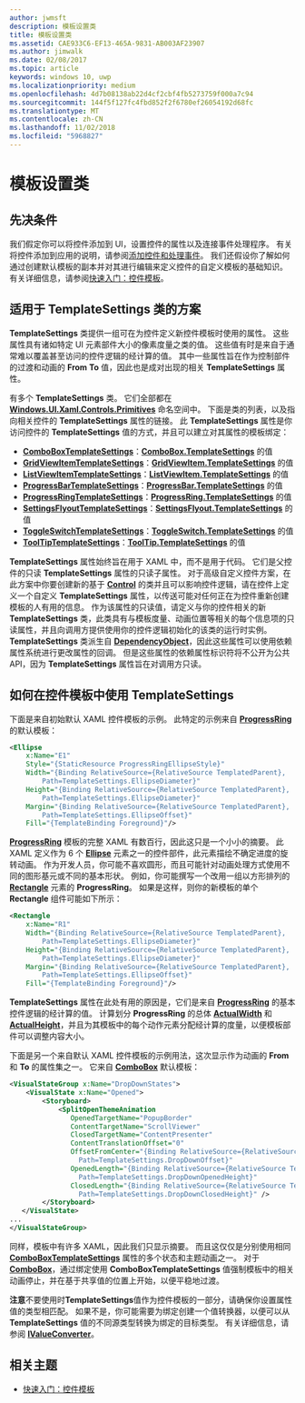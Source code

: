```yaml
---
author: jwmsft
description: 模板设置类
title: 模板设置类
ms.assetid: CAE933C6-EF13-465A-9831-AB003AF23907
ms.author: jimwalk
ms.date: 02/08/2017
ms.topic: article
keywords: windows 10, uwp
ms.localizationpriority: medium
ms.openlocfilehash: 4d7b08138ab22d4cf2cbf4fb5273759f000a7c94
ms.sourcegitcommit: 144f5f127fc4fbd852f2f6780ef26054192d68fc
ms.translationtype: MT
ms.contentlocale: zh-CN
ms.lasthandoff: 11/02/2018
ms.locfileid: "5968827"
---
```

# <a name="template-settings-classes"></a>模板设置类


## <a name="prerequisites"></a>先决条件

我们假定你可以将控件添加到 UI，设置控件的属性以及连接事件处理程序。 有关将控件添加到应用的说明，请参阅[添加控件和处理事件](https://msdn.microsoft.com/library/windows/apps/mt228345)。 我们还假设你了解如何通过创建默认模板的副本并对其进行编辑来定义控件的自定义模板的基础知识。 有关详细信息，请参阅[快速入门：控件模板](https://msdn.microsoft.com/library/windows/apps/xaml/hh465374)。

## <a name="the-scenario-for-templatesettings-classes"></a>适用于 **TemplateSettings** 类的方案

**TemplateSettings** 类提供一组可在为控件定义新控件模板时使用的属性。 这些属性具有诸如特定 UI 元素部件大小的像素度量之类的值。 这些值有时是来自于通常难以覆盖甚至访问的控件逻辑的经计算的值。 其中一些属性旨在作为控制部件的过渡和动画的 **From** **To** 值，因此也是成对出现的相关 **TemplateSettings** 属性。

有多个 **TemplateSettings** 类。 它们全部都在 [**Windows.UI.Xaml.Controls.Primitives**](https://msdn.microsoft.com/library/windows/apps/br209818) 命名空间中。 下面是类的列表，以及指向相关控件的 **TemplateSettings** 属性的链接。 此 **TemplateSettings** 属性是你访问控件的 **TemplateSettings** 值的方式，并且可以建立对其属性的模板绑定：

-   [**ComboBoxTemplateSettings**](https://msdn.microsoft.com/library/windows/apps/br227752)：[**ComboBox.TemplateSettings**](https://msdn.microsoft.com/library/windows/apps/br209364) 的值
-   [**GridViewItemTemplateSettings**](https://msdn.microsoft.com/library/windows/apps/hh738499)：[**GridViewItem.TemplateSettings**](https://msdn.microsoft.com/library/windows/apps/hh738503) 的值
-   [**ListViewItemTemplateSettings**](https://msdn.microsoft.com/library/windows/apps/hh701948)：[**ListViewItem.TemplateSettings**](https://msdn.microsoft.com/library/windows/apps/br242923) 的值
-   [**ProgressBarTemplateSettings**](https://msdn.microsoft.com/library/windows/apps/br227856)：[**ProgressBar.TemplateSettings**](https://msdn.microsoft.com/library/windows/apps/br227537) 的值
-   [**ProgressRingTemplateSettings**](https://msdn.microsoft.com/library/windows/apps/hh702248)：[**ProgressRing.TemplateSettings**](https://msdn.microsoft.com/library/windows/apps/hh702581) 的值
-   [**SettingsFlyoutTemplateSettings**](https://msdn.microsoft.com/library/windows/apps/dn298721)：[**SettingsFlyout.TemplateSettings**](https://msdn.microsoft.com/library/windows/apps/dn252826) 的值
-   [**ToggleSwitchTemplateSettings**](https://msdn.microsoft.com/library/windows/apps/br209804)：[**ToggleSwitch.TemplateSettings**](https://msdn.microsoft.com/library/windows/apps/br209731) 的值
-   [**ToolTipTemplateSettings**](https://msdn.microsoft.com/library/windows/apps/br209813)：[**ToolTip.TemplateSettings**](https://msdn.microsoft.com/library/windows/apps/br227629) 的值

**TemplateSettings** 属性始终旨在用于 XAML 中，而不是用于代码。 它们是父控件的只读 **TemplateSettings** 属性的只读子属性。 对于高级自定义控件方案，在此方案中你要创建新的基于 [**Control**](https://msdn.microsoft.com/library/windows/apps/br209390) 的类并且可以影响控件逻辑，请在控件上定义一个自定义 **TemplateSettings** 属性，以传送可能对任何正在为控件重新创建模板的人有用的信息。 作为该属性的只读值，请定义与你的控件相关的新 **TemplateSettings** 类，此类具有与模板度量、动画位置等相关的每个信息项的只读属性，并且向调用方提供使用你的控件逻辑初始化的该类的运行时实例。 **TemplateSettings** 类派生自 [**DependencyObject**](https://msdn.microsoft.com/library/windows/apps/br242356)，因此这些属性可以使用依赖属性系统进行更改属性的回调。 但是这些属性的依赖属性标识符将不公开为公共 API，因为 **TemplateSettings** 属性旨在对调用方只读。

## <a name="how-to-use-templatesettings-in-a-control-template"></a>如何在控件模板中使用 **TemplateSettings**

下面是来自初始默认 XAML 控件模板的示例。 此特定的示例来自 [**ProgressRing**](https://msdn.microsoft.com/library/windows/apps/br227538) 的默认模板：

```xml
<Ellipse
    x:Name="E1"
    Style="{StaticResource ProgressRingEllipseStyle}"
    Width="{Binding RelativeSource={RelativeSource TemplatedParent}, 
        Path=TemplateSettings.EllipseDiameter}"
    Height="{Binding RelativeSource={RelativeSource TemplatedParent}, 
        Path=TemplateSettings.EllipseDiameter}"
    Margin="{Binding RelativeSource={RelativeSource TemplatedParent}, 
        Path=TemplateSettings.EllipseOffset}"
    Fill="{TemplateBinding Foreground}"/>
```

[**ProgressRing**](https://msdn.microsoft.com/library/windows/apps/br227538) 模板的完整 XAML 有数百行，因此这只是一个小小的摘要。 此 XAML 定义作为 6 个 [**Ellipse**](/uwp/api/Windows.UI.Xaml.Shapes.Ellipse) 元素之一的控件部件，此元素描绘不确定进度的旋转动画。 作为开发人员，你可能不喜欢圆形，而且可能针对动画处理方式使用不同的图形基元或不同的基本形状。 例如，你可能撰写一个改用一组以方形排列的[**Rectangle**](/uwp/api/Windows.UI.Xaml.Shapes.Rectangle) 元素的 **ProgressRing**。 如果是这样，则你的新模板的单个 **Rectangle** 组件可能如下所示：

```xml
<Rectangle
    x:Name="R1"
    Width="{Binding RelativeSource={RelativeSource TemplatedParent}, 
        Path=TemplateSettings.EllipseDiameter}"
    Height="{Binding RelativeSource={RelativeSource TemplatedParent}, 
        Path=TemplateSettings.EllipseDiameter}"
    Margin="{Binding RelativeSource={RelativeSource TemplatedParent}, 
        Path=TemplateSettings.EllipseOffset}"
    Fill="{TemplateBinding Foreground}"/>
```

**TemplateSettings** 属性在此处有用的原因是，它们是来自 [**ProgressRing**](https://msdn.microsoft.com/library/windows/apps/br227538) 的基本控件逻辑的经计算的值。 计算划分 **ProgressRing** 的总体 [**ActualWidth**](https://msdn.microsoft.com/library/windows/apps/br208709) 和 [**ActualHeight**](https://msdn.microsoft.com/library/windows/apps/br208707)，并且为其模板中的每个动作元素分配经计算的度量，以便模板部件可以调整内容大小。

下面是另一个来自默认 XAML 控件模板的示例用法，这次显示作为动画的 **From** 和 **To** 的属性集之一。 它来自 [**ComboBox**](https://msdn.microsoft.com/library/windows/apps/br209348) 默认模板：

```xml
<VisualStateGroup x:Name="DropDownStates">
    <VisualState x:Name="Opened">
        <Storyboard>
            <SplitOpenThemeAnimation
               OpenedTargetName="PopupBorder"
               ContentTargetName="ScrollViewer"
               ClosedTargetName="ContentPresenter"
               ContentTranslationOffset="0"
               OffsetFromCenter="{Binding RelativeSource={RelativeSource TemplatedParent}, 
                 Path=TemplateSettings.DropDownOffset}"
               OpenedLength="{Binding RelativeSource={RelativeSource TemplatedParent}, 
                 Path=TemplateSettings.DropDownOpenedHeight}"
               ClosedLength="{Binding RelativeSource={RelativeSource TemplatedParent},
                 Path=TemplateSettings.DropDownClosedHeight}" />
        </Storyboard>
   </VisualState>
...
</VisualStateGroup>
```

同样，模板中有许多 XAML，因此我们只显示摘要。 而且这仅仅是分别使用相同 [**ComboBoxTemplateSettings**](https://msdn.microsoft.com/library/windows/apps/br227752) 属性的多个状态和主题动画之一。 对于 [**ComboBox**](https://msdn.microsoft.com/library/windows/apps/br209348)，通过绑定使用 **ComboBoxTemplateSettings** 值强制模板中的相关动画停止，并在基于共享值的位置上开始，以便平稳地过渡。

**注意**不要使用时**TemplateSettings**值作为控件模板的一部分，请确保你设置属性值的类型相匹配。 如果不是，你可能需要为绑定创建一个值转换器，以便可以从 **TemplateSettings** 值的不同源类型转换为绑定的目标类型。 有关详细信息，请参阅 [**IValueConverter**](https://msdn.microsoft.com/library/windows/apps/br209903)。

## <a name="related-topics"></a>相关主题

* [快速入门：控件模板](https://msdn.microsoft.com/library/windows/apps/xaml/hh465374)

